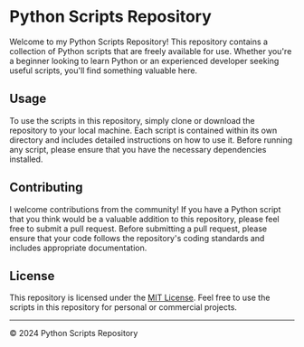 # Python Scripts Repository

Welcome to my Python Scripts Repository! This repository contains a collection of Python scripts that are freely available for use. Whether you're a beginner looking to learn Python or an experienced developer seeking useful scripts, you'll find something valuable here.

## Usage

To use the scripts in this repository, simply clone or download the repository to your local machine. Each script is contained within its own directory and includes detailed instructions on how to use it. Before running any script, please ensure that you have the necessary dependencies installed.

## Contributing

I welcome contributions from the community! If you have a Python script that you think would be a valuable addition to this repository, please feel free to submit a pull request. Before submitting a pull request, please ensure that your code follows the repository's coding standards and includes appropriate documentation.

## License

This repository is licensed under the [MIT License](LICENSE). Feel free to use the scripts in this repository for personal or commercial projects.

---

&copy; 2024 Python Scripts Repository

